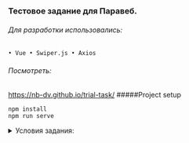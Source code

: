 ### Тестовое задание для Паравеб.

###### Для разработки использовались:
``
• Vue
• Swiper.js
• Axios
``

###### Посмотреть:
https://nb-dv.github.io/trial-task/
#####Project setup
```
npm install
npm run serve
```

<details>
  <summary>Условия задания:</summary>

###### Предпочтительный стек:  
HTML5 + SCSS + Vanilla JS, при желании можно использовать фреймворк

Требования к верстке:
Валидность, кроссбаузерность (IE11+)  
Адаптивность до 320px по ширине экрана  
HTML должен быть семантичен, структура классов и блоков должна быть по БЭМ  
Если используются JS библиотеки, они должны быть подключены через npm

######  Примечания:
• шапка фиксирована вверху экрана  
• фильтр прилипает под шапку  
• Список карточек запросить с JSON заглушки https://mocki.io/v1/a5814d24-4e22-49fc-96d1-0e9ae2952afc  
• фильтрация карточек должна осуществляться на клиенте, по автору и дате при изменении соответсвующих контролов фильтра  
• при желании можно использовать фреймворк  
• по мере верстки страницы отправлять коммиты в git, для того чтобы можно было оценить общий прогресс и фактическое время на разработку
</details>

